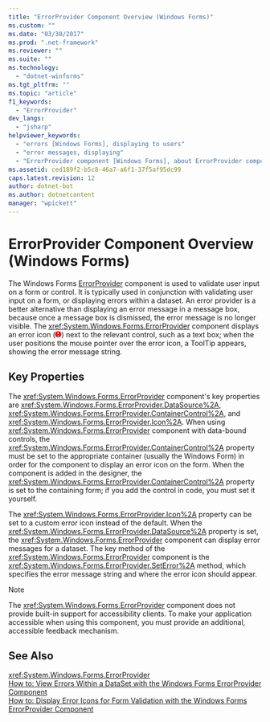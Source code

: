 ```yaml
---
title: "ErrorProvider Component Overview (Windows Forms)"
ms.custom: ""
ms.date: "03/30/2017"
ms.prod: ".net-framework"
ms.reviewer: ""
ms.suite: ""
ms.technology: 
  - "dotnet-winforms"
ms.tgt_pltfrm: ""
ms.topic: "article"
f1_keywords: 
  - "ErrorProvider"
dev_langs: 
  - "jsharp"
helpviewer_keywords: 
  - "errors [Windows Forms], displaying to users"
  - "error messages, displaying"
  - "ErrorProvider component [Windows Forms], about ErrorProvider component"
ms.assetid: ced189f2-b5c8-46a7-a6f1-37f5af95dc99
caps.latest.revision: 12
author: dotnet-bot
ms.author: dotnetcontent
manager: "wpickett"
---
```

# ErrorProvider Component Overview (Windows Forms)
The Windows Forms [ErrorProvider](../../../../docs/framework/winforms/controls/errorprovider-component-windows-forms.md) component is used to validate user input on a form or control. It is typically used in conjunction with validating user input on a form, or displaying errors within a dataset. An error provider is a better alternative than displaying an error message in a message box, because once a message box is dismissed, the error message is no longer visible. The <xref:System.Windows.Forms.ErrorProvider> component displays an error icon (![ErrorProvider icon](../../../../docs/framework/winforms/controls/media/vberrorprovidericon.gif "vbErrorProviderIcon")) next to the relevant control, such as a text box; when the user positions the mouse pointer over the error icon, a ToolTip appears, showing the error message string.  
  
## Key Properties  
 The <xref:System.Windows.Forms.ErrorProvider> component's key properties are <xref:System.Windows.Forms.ErrorProvider.DataSource%2A>, <xref:System.Windows.Forms.ErrorProvider.ContainerControl%2A>, and <xref:System.Windows.Forms.ErrorProvider.Icon%2A>. When using <xref:System.Windows.Forms.ErrorProvider> component with data-bound controls, the <xref:System.Windows.Forms.ErrorProvider.ContainerControl%2A> property must be set to the appropriate container (usually the Windows Form) in order for the component to display an error icon on the form. When the component is added in the designer, the <xref:System.Windows.Forms.ErrorProvider.ContainerControl%2A> property is set to the containing form; if you add the control in code, you must set it yourself.  
  
 The <xref:System.Windows.Forms.ErrorProvider.Icon%2A> property can be set to a custom error icon instead of the default. When the <xref:System.Windows.Forms.ErrorProvider.DataSource%2A> property is set, the <xref:System.Windows.Forms.ErrorProvider> component can display error messages for a dataset. The key method of the <xref:System.Windows.Forms.ErrorProvider> component is the <xref:System.Windows.Forms.ErrorProvider.SetError%2A> method, which specifies the error message string and where the error icon should appear.  
  
> [!NOTE]
>  The <xref:System.Windows.Forms.ErrorProvider> component does not provide built-in support for accessibility clients. To make your application accessible when using this component, you must provide an additional, accessible feedback mechanism.  
  
## See Also  
 <xref:System.Windows.Forms.ErrorProvider>   
 [How to: View Errors Within a DataSet with the Windows Forms ErrorProvider Component](../../../../docs/framework/winforms/controls/view-errors-within-a-dataset-with-wf-errorprovider-component.md)   
 [How to: Display Error Icons for Form Validation with the Windows Forms ErrorProvider Component](../../../../docs/framework/winforms/controls/display-error-icons-for-form-validation-with-wf-errorprovider.md)
